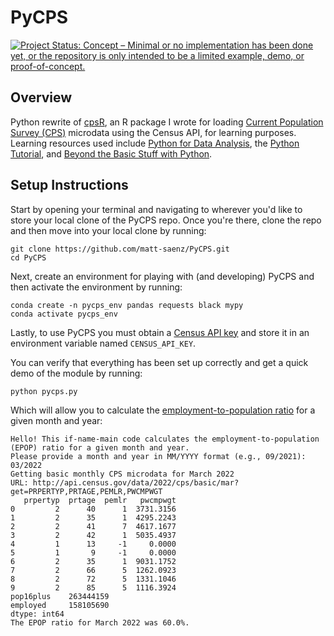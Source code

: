 # PyCPS

[![Project Status: Concept – Minimal or no implementation has been done yet, or the repository is only intended to be a limited example, demo, or proof-of-concept.](https://www.repostatus.org/badges/latest/concept.svg)](https://www.repostatus.org/#concept)

## Overview

Python rewrite of [cpsR](https://github.com/matt-saenz/cpsR), an R package I wrote for loading [Current Population Survey (CPS)](https://www.census.gov/programs-surveys/cps/about.html) microdata using the Census API, for learning purposes. Learning resources used include [Python for Data Analysis](https://www.oreilly.com/library/view/python-for-data/9781491957653/), the [Python Tutorial](https://docs.python.org/3.9/tutorial/index.html), and [Beyond the Basic Stuff with Python](https://nostarch.com/beyond-basic-stuff-python).

## Setup Instructions

Start by opening your terminal and navigating to wherever you'd like to store your local clone of the PyCPS repo. Once you're there, clone the repo and then move into your local clone by running:

```
git clone https://github.com/matt-saenz/PyCPS.git
cd PyCPS
```

Next, create an environment for playing with (and developing) PyCPS and then activate the environment by running:

```
conda create -n pycps_env pandas requests black mypy
conda activate pycps_env
```

Lastly, to use PyCPS you must obtain a [Census API key](https://api.census.gov/data/key_signup.html) and store it in an environment variable named `CENSUS_API_KEY`.

You can verify that everything has been set up correctly and get a quick demo of the module by running:

```
python pycps.py
```

Which will allow you to calculate the [employment-to-population ratio](https://www.bls.gov/cps/definitions.htm#epop) for a given month and year:

```
Hello! This if-name-main code calculates the employment-to-population (EPOP) ratio for a given month and year.
Please provide a month and year in MM/YYYY format (e.g., 09/2021): 03/2022
Getting basic monthly CPS microdata for March 2022
URL: http://api.census.gov/data/2022/cps/basic/mar?get=PRPERTYP,PRTAGE,PEMLR,PWCMPWGT
   prpertyp  prtage  pemlr   pwcmpwgt
0         2      40      1  3731.3156
1         2      35      1  4295.2243
2         2      41      7  4617.1677
3         2      42      1  5035.4937
4         1      13     -1     0.0000
5         1       9     -1     0.0000
6         2      35      1  9031.1752
7         2      66      5  1262.0923
8         2      72      5  1331.1046
9         2      85      5  1116.3924
pop16plus    263444159
employed     158105690
dtype: int64
The EPOP ratio for March 2022 was 60.0%.
```
